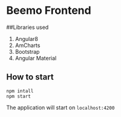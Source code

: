 # Beemo Frontend

##Libraries used

1. Angular8
2. AmCharts
3. Bootstrap
4. Angular Material

## How to start
```
npm intall
npm start
```
The application will start on `localhost:4200`

